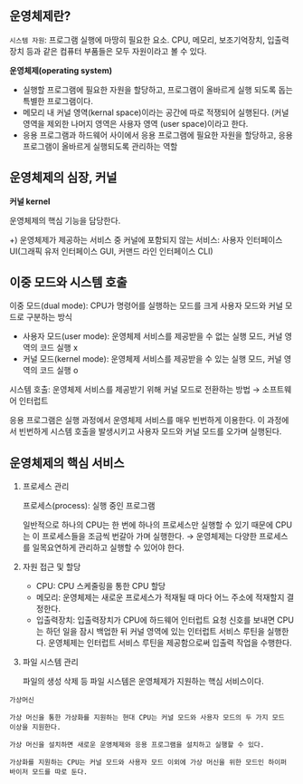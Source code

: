 ## 운영체제란?

`시스템 자원`: 프로그램 실행에 마땅히 필요한 요소. CPU, 메모리, 보조기억장치, 입출력장치 등과 같은 컴퓨터 부품들은 모두 자원이라고 볼 수 있다.

**운영체제(operating system)**

- 실행할 프로그램에 필요한 자원을 할당하고, 프로그램이 올바르게 실행 되도록 돕는 특별한 프로그램이다.
- 메모리 내 커널 영역(kernal space)이라는 공간에 따로 적쟁되어 실행된다. (커널 영역을 제외한 나머지 영역은 사용자 영역 (user space)이라고 한다.
- 응용 프로그램과 하드웨어 사이에서 응용 프로그램에 필요한 자원을 할당하고, 응용 프로그램이 올바르게 실행되도록 관리하는 역할

## 운영체제의 심장, 커널

**커널 kernel**

운영체제의 핵심 기능을 담당한다.

+) 운영체제가 제공하는 서비스 중 커널에 포함되지 않는 서비스: 사용자 인터페이스UI(그래픽 유저 인터페이스 GUI, 커맨드 라인 인터페이스 CLI)

## 이중 모드와 시스템 호출

이중 모드(dual mode):  CPU가 명령어를 실행하는 모드를 크게 사용자 모드와 커널 모드로 구분하는 방식

- 사용자 모드(user mode): 운영체제 서비스를 제공받을 수 없는 실행 모드, 커널 영역의 코드 실행 x
- 커널 모드(kernel mode): 운영체제 서비스를 제공받을 수 있는 실행 모드, 커널 영역의 코드 실행 o

시스템 호출: 운영체제 서비스를 제공받기 위해 커널 모드로 전환하는 방법 → 소프트웨어 인터럽트

응용 프로그램은 실행 과정에서 운영체제 서비스를 매우 빈번하게 이용한다. 이 과정에서 빈번하게 시스템 호출을 발생시키고 사용자 모드와 커널 모드를 오가며 실행된다.

## 운영체제의 핵심 서비스

1. 프로세스 관리
    
    프로세스(process): 실행 중인 프로그램
    
    일반적으로 하나의 CPU는 한 번에 하나의 프로세스만 실행할 수 있기 때문에 CPU는 이 프로세스들을 조금씩 번갈아 가며 실행한다. → 운영체제는 다양한 프로세스를 일목요연하게 관리하고 실행할 수 있어야 한다.
    
2. 자원 접근 및 할당
    - CPU: CPU 스케줄링을 통한 CPU 할당
    - 메모리: 운영체제는 새로운 프로세스가 적재될 때 마다 어느 주소에 적재할지 결정한다.
    - 입출력장치: 입출력장치가 CPU에 하드웨어 인터럽트 요청 신호를 보내면 CPU는 하던 일을 잠시 백업한 뒤 커널 영역에 있는 인터럽트 서비스 루틴을 실행한다. 운영체제는 인터럽트 서비스 루틴을 제공함으로써 입출력 작업을 수행한다.
3. 파일 시스템 관리
    
    파일의 생성 삭제 등 파일 시스템은 운영체제가 지원하는 핵심 서비스이다.
    

`가상머신`
    
    가상 머신을 통한 가상화를 지원하는 현대 CPU는 커널 모드와 사용자 모드의 두 가지 모드 이상을 지원한다.
    
    가상 머신을 설치하면 새로운 운영체제와 응용 프로그램을 설치하고 실행할 수 있다.
    
    가상화를 지원하는 CPU는 커널 모드와 사용자 모드 이외에 가상 머신을 위한 모드인 하이퍼 바이저 모드를 따로 둔다.
